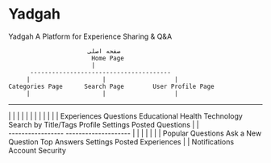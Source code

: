 # Yadgah
Yadgah A Platform for Experience Sharing &amp; Q&amp;A

                          صفحه اصلی
                           Home Page
                           |
          ---------------------------------------
         |                    |                   |
    Categories Page      Search Page        User Profile Page
         |                    |                   |
   ------------------    ------------      ----------------
  |     |     |     |    |    |    |     |    |    |    |     |
Experiences  Questions  Educational Health  Technology   Search by Title/Tags   Profile Settings   Posted Questions
                                       |                 |  
                          -----------------       --------------------
                         |      |       |         |    |        |     |
                   Popular Questions  Ask a New Question   Top Answers Settings   Posted Experiences
                                                      |            |
                                                   Notifications  Account Security
